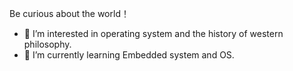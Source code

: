 Be curious about the world！  
- 🔭 I’m interested in operating system and the history of western philosophy.
- 🌱 I’m currently learning Embedded system and OS.
